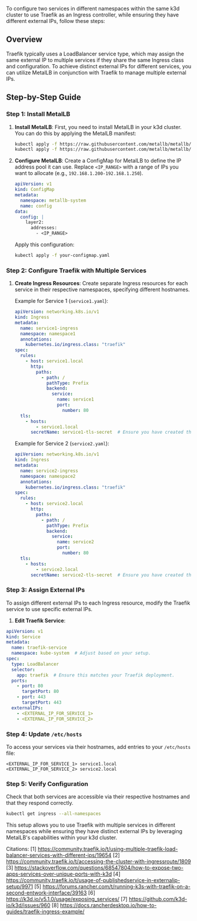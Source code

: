 To configure two services in different namespaces within the same k3d cluster to use Traefik as an Ingress controller, while ensuring they have different external IPs, follow these steps:

## Overview

Traefik typically uses a LoadBalancer service type, which may assign the same external IP to multiple services if they share the same Ingress class and configuration. To achieve distinct external IPs for different services, you can utilize MetalLB in conjunction with Traefik to manage multiple external IPs.

## Step-by-Step Guide

### Step 1: Install MetalLB

1. **Install MetalLB**:
   First, you need to install MetalLB in your k3d cluster. You can do this by applying the MetalLB manifest:

   ```bash
   kubectl apply -f https://raw.githubusercontent.com/metallb/metallb/v0.13.7/manifests/namespace.yaml
   kubectl apply -f https://raw.githubusercontent.com/metallb/metallb/v0.13.7/manifests/metallb.yaml
   ```

2. **Configure MetalLB**:
   Create a ConfigMap for MetalLB to define the IP address pool it can use. Replace `<IP_RANGE>` with a range of IPs you want to allocate (e.g., `192.168.1.200-192.168.1.250`).

   ```yaml
   apiVersion: v1
   kind: ConfigMap
   metadata:
     namespace: metallb-system
     name: config
   data:
     config: |
       layer2:
         addresses:
           - <IP_RANGE>
   ```

   Apply this configuration:
   ```bash
   kubectl apply -f your-configmap.yaml
   ```

### Step 2: Configure Traefik with Multiple Services

1. **Create Ingress Resources**:
   Create separate Ingress resources for each service in their respective namespaces, specifying different hostnames.

   Example for Service 1 (`service1.yaml`):
   ```yaml
   apiVersion: networking.k8s.io/v1
   kind: Ingress
   metadata:
     name: service1-ingress
     namespace: namespace1
     annotations:
       kubernetes.io/ingress.class: "traefik"
   spec:
     rules:
       - host: service1.local
         http:
           paths:
             - path: /
               pathType: Prefix
               backend:
                 service:
                   name: service1
                   port:
                     number: 80
     tls:
       - hosts:
           - service1.local
         secretName: service1-tls-secret  # Ensure you have created this TLS secret if needed.
   ```

   Example for Service 2 (`service2.yaml`):
   ```yaml
   apiVersion: networking.k8s.io/v1
   kind: Ingress
   metadata:
     name: service2-ingress
     namespace: namespace2
     annotations:
       kubernetes.io/ingress.class: "traefik"
   spec:
     rules:
       - host: service2.local
         http:
           paths:
             - path: /
               pathType: Prefix
               backend:
                 service:
                   name: service2
                   port:
                     number: 80
     tls:
       - hosts:
           - service2.local
         secretName: service2-tls-secret  # Ensure you have created this TLS secret if needed.
   ```

### Step 3: Assign External IPs

To assign different external IPs to each Ingress resource, modify the Traefik service to use specific external IPs.

1. **Edit Traefik Service**:

```yaml
apiVersion: v1
kind: Service
metadata:
  name: traefik-service
  namespace: kube-system  # Adjust based on your setup.
spec:
  type: LoadBalancer
  selector:
    app: traefik  # Ensure this matches your Traefik deployment.
  ports:
    - port: 80
      targetPort: 80
    - port: 443
      targetPort: 443
  externalIPs:
    - <EXTERNAL_IP_FOR_SERVICE_1>
    - <EXTERNAL_IP_FOR_SERVICE_2>
```

### Step 4: Update `/etc/hosts`

To access your services via their hostnames, add entries to your `/etc/hosts` file:

```
<EXTERNAL_IP_FOR_SERVICE_1> service1.local
<EXTERNAL_IP_FOR_SERVICE_2> service2.local
```

### Step 5: Verify Configuration

Check that both services are accessible via their respective hostnames and that they respond correctly.

```bash
kubectl get ingress --all-namespaces
```

This setup allows you to use Traefik with multiple services in different namespaces while ensuring they have distinct external IPs by leveraging MetalLB's capabilities within your k3d cluster.

Citations:
[1] https://community.traefik.io/t/using-multiple-traefik-load-balancer-services-with-different-ips/19654
[2] https://community.traefik.io/t/accessing-the-cluster-with-ingressroute/1809
[3] https://stackoverflow.com/questions/68547804/how-to-expose-two-apps-services-over-unique-ports-with-k3d
[4] https://community.traefik.io/t/usage-of-publishedservice-in-externalip-setup/9971
[5] https://forums.rancher.com/t/running-k3s-with-traefik-on-a-second-entwork-interface/39163
[6] https://k3d.io/v5.1.0/usage/exposing_services/
[7] https://github.com/k3d-io/k3d/issues/960
[8] https://docs.rancherdesktop.io/how-to-guides/traefik-ingress-example/